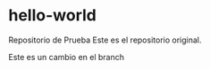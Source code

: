 # hello-world
Repositorio de Prueba
Este es el repositorio original.

Este es un cambio en el branch
